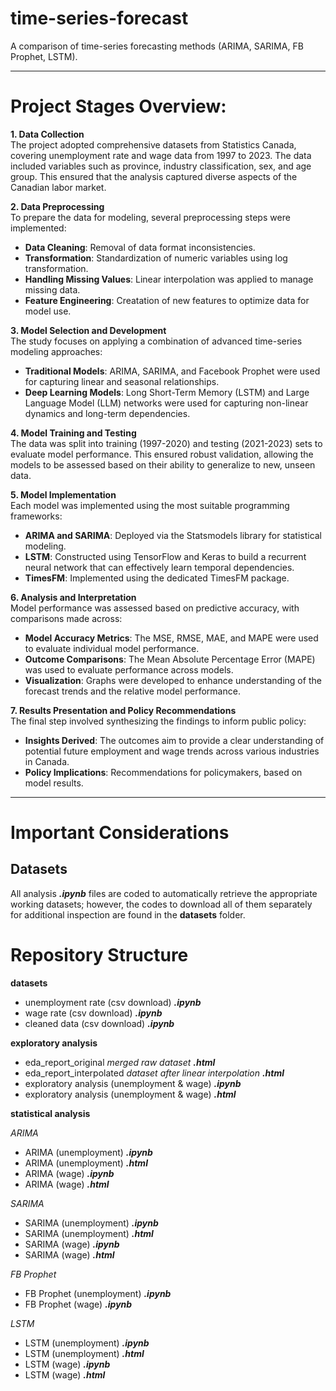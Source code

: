 # time-series-forecast
A comparison of time-series forecasting methods (ARIMA, SARIMA, FB Prophet, LSTM). 

---

# Project Stages Overview: 

**1. Data Collection**  
The project adopted comprehensive datasets from Statistics Canada, covering unemployment rate and wage data from 1997 to 2023. The data included variables such as province, industry classification, sex, and age group. This ensured that the analysis captured diverse aspects of the Canadian labor market.


**2. Data Preprocessing**  
To prepare the data for modeling, several preprocessing steps were implemented:
- **Data Cleaning**: Removal of data format inconsistencies.
- **Transformation**: Standardization of numeric variables using log transformation.
- **Handling Missing Values**: Linear interpolation was applied to manage missing data.
- **Feature Engineering**: Creatation of new features to optimize data for model use.


**3. Model Selection and Development**  
The study focuses on applying a combination of advanced time-series modeling approaches:
- **Traditional Models**: ARIMA, SARIMA, and Facebook Prophet were used for capturing linear and seasonal relationships.
- **Deep Learning Models**: Long Short-Term Memory (LSTM) and Large Language Model (LLM) networks were used for capturing non-linear dynamics and long-term dependencies.


**4. Model Training and Testing**  
The data was split into training (1997-2020) and testing (2021-2023) sets to evaluate model performance. This ensured robust validation, allowing the models to be assessed based on their ability to generalize to new, unseen data.


**5. Model Implementation**  
Each model was implemented using the most suitable programming frameworks:
- **ARIMA and SARIMA**: Deployed via the Statsmodels library for statistical modeling.
- **LSTM**: Constructed using TensorFlow and Keras to build a recurrent neural network that can effectively learn temporal dependencies.
- **TimesFM**: Implemented using the dedicated TimesFM package.


**6. Analysis and Interpretation**  
Model performance was assessed based on predictive accuracy, with comparisons made across:
- **Model Accuracy Metrics**: The MSE, RMSE, MAE, and MAPE were used to evaluate individual model performance.
- **Outcome Comparisons**: The Mean Absolute Percentage Error (MAPE) was used to evaluate performance across models.
- **Visualization**: Graphs were developed to enhance understanding of the forecast trends and the relative model performance.


**7. Results Presentation and Policy Recommendations**  
The final step involved synthesizing the findings to inform public policy:
- **Insights Derived**: The outcomes aim to provide a clear understanding of potential future employment and wage trends across various industries in Canada.
- **Policy Implications**: Recommendations for policymakers, based on model results. 

---

# Important Considerations
## Datasets
All analysis ***.ipynb*** files are coded to automatically retrieve the appropriate working datasets; however, the codes to download all of them separately for additional inspection are found in the **datasets** folder.

# Repository Structure
**datasets**
- unemployment rate (csv download) ***.ipynb***
- wage rate (csv download) ***.ipynb***
- cleaned data (csv download) ***.ipynb***

**exploratory analysis**
- eda_report_original  *merged raw dataset* ***.html***
- eda_report_interpolated *dataset after linear interpolation* ***.html***
- exploratory analysis (unemployment & wage) ***.ipynb***
- exploratory analysis (unemployment & wage) ***.html***

**statistical analysis**

*ARIMA*
- ARIMA (unemployment) ***.ipynb***
- ARIMA (unemployment) ***.html***
- ARIMA (wage) ***.ipynb***
- ARIMA (wage) ***.html***

*SARIMA*
- SARIMA (unemployment) ***.ipynb***
- SARIMA (unemployment) ***.html***
- SARIMA (wage) ***.ipynb***
- SARIMA (wage) ***.html***

*FB Prophet*
- FB Prophet (unemployment) ***.ipynb***
- FB Prophet (wage) ***.ipynb***

*LSTM*
- LSTM (unemployment) ***.ipynb***
- LSTM (unemployment) ***.html***
- LSTM (wage) ***.ipynb***
- LSTM (wage) ***.html***




